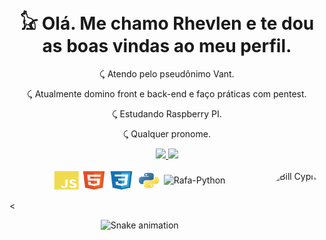 <h1 text align="center"> 𓃠 Olá. Me chamo Rhevlen e te dou as boas vindas ao meu perfil. </h1>

<p align="center"> ⤹ Atendo pelo pseudônimo Vant. </p> 
<p align="center"> ⤹ Atualmente domino front e back-end e faço práticas com pentest. </p> 
<p align="center"> ⤹ Estudando Raspberry PI. </p> 
<p align="center"> ⤹ Qualquer pronome. </p> 

<div align="center">
  <a href="https://github.com/VopeMajor">
  <img height="180em" src="https://github-readme-stats.vercel.app/api?username=VopeMajor&show_icons=true&theme=dracula&include_all_commits=true&count_private=true"/>
	<img height="150em" src="https://github-readme-stats.vercel.app/api/top-langs/?username=VopeMajor&theme=dracula&hide_border=false&&layout=compact"/>
  </a>
</div>
  
<div align="center" valign="top"><br>
  <img align="center" alt="Rafa-Js" height="30" width="40" src="https://raw.githubusercontent.com/devicons/devicon/master/icons/javascript/javascript-plain.svg">
  <img align="center" alt="Rafa-HTML" height="30" width="40" src="https://raw.githubusercontent.com/devicons/devicon/master/icons/html5/html5-original.svg">
  <img align="center" alt="Rafa-CSS" height="30" width="40" src="https://raw.githubusercontent.com/devicons/devicon/master/icons/css3/css3-original.svg">
  <img align="center" alt="Rafa-Python" height="30" width="40" src="https://raw.githubusercontent.com/devicons/devicon/master/icons/python/python-original.svg">
  <img align="center" alt="Rafa-Python" height="30" width="40" src="https://cdn.jsdelivr.net/gh/devicons/devicon/icons/c/c-original.svg" />
  <img align="right" alt="Bill Cypher" height="150" style="border-radius:50px; src= "https://images-wixmp-ed30a86b8c4ca887773594c2.wixmp.com/f/2c1e1671-9beb-4240-af4d-6050562bac30/daiytfg-99700e92-a209-4657-b3c1-d48060c1ec52.gif?token">
</div><br>
<

 <div align="center">
  
  ![Snake animation](https://github.com/VopeMajor/VopeMajor/blob/output/github-contribution-grid-snake.svg)
  
</div>

          
          
